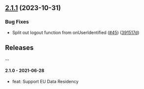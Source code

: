 ## [2.1.1](https://github.com/mparticle-integrations/mparticle-javascript-integration-mixpanel/compare/v2.1.0...v2.1.1) (2023-10-31)


### Bug Fixes

* Split out logout function from onUserIdentified ([#45](https://github.com/mparticle-integrations/mparticle-javascript-integration-mixpanel/issues/45)) ([391517d](https://github.com/mparticle-integrations/mparticle-javascript-integration-mixpanel/commit/391517da16d08bdc231c502d10a3876a62e9cd40))

## Releases

--
#### 2.1.0 - 2021-06-28

-   feat: Support EU Data Residency
